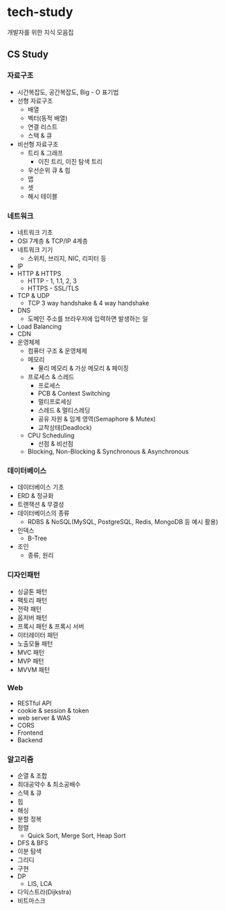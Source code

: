# tech-study
개발자를 위한 지식 모음집
## CS Study
### 자료구조

- 시간복잡도, 공간복잡도, Big - O 표기법
- 선형 자료구조
    - 배열
    - 벡터(동적 배열)
    - 연결 리스트
    - 스택 & 큐
- 비선형 자료구조
    - 트리 & 그래프
        - 이진 트리, 이진 탐색 트리
    - 우선순위 큐 & 힙
    - 맵
    - 셋
    - 해시 테이블

### 네트워크

- 네트워크 기초
- OSI 7계층 & TCP/IP 4계층
- 네트워크 기기
    - 스위치, 브리지, NIC, 리피터 등
- IP
- HTTP & HTTPS
    - HTTP - 1, 1.1, 2, 3
    - HTTPS - SSL/TLS
- TCP & UDP
    - TCP 3 way handshake & 4 way handshake
- DNS
    - 도메인 주소를 브라우저에 입력하면 발생하는 일
- Load Balancing
- CDN
- 운영체제
    - 컴퓨터 구조 & 운영체제
    - 메모리
        - 물리 메모리 & 가상 메모리 & 페이징
    - 프로세스 & 스레드
        - 프로세스
        - PCB & Context Switching
        - 멀티프로세싱
        - 스레드 & 멀티스레딩
        - 공유 자원 & 임계 영역(Semaphore & Mutex)
        - 교착상태(Deadlock)
    - CPU Scheduling
        - 선점 & 비선점
    - Blocking, Non-Blocking & Synchronous & Asynchronous

### 데이터베이스

- 데이터베이스 기초
- ERD & 정규화
- 트랜잭션 & 무결성
- 데이터베이스의 종류
    - RDBS & NoSQL(MySQL, PostgreSQL, Redis, MongoDB 등 예시 활용)
- 인덱스
    - B-Tree
- 조인
    - 종류, 원리

### 디자인패턴

- 싱글톤 패턴
- 팩토리 패턴
- 전략 패턴
- 옵저버 패턴
- 프록시 패턴 & 프록시 서버
- 이터레이터 패턴
- 노출모듈 패턴
- MVC 패턴
- MVP 패턴
- MVVM 패턴

### Web

- RESTful API
- cookie & session & token
- web server & WAS
- CORS
- Frontend
- Backend

### 알고리즘

- 순열 & 조합
- 최대공약수 & 최소공배수
- 스택 & 큐
- 힙
- 해싱
- 분할 정복
- 정렬
    - Quick Sort, Merge Sort, Heap Sort
- DFS & BFS
- 이분 탐색
- 그리디
- 구현
- DP
    - LIS, LCA
- 다익스트라(Dijkstra)
- 비트마스크
